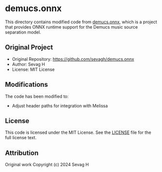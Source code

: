 # demucs.onnx

This directory contains modified code from [demucs.onnx](https://github.com/sevagh/demucs.onnx), which is a project that provides ONNX runtime support for the Demucs music source separation model.

## Original Project
- Original Repository: https://github.com/sevagh/demucs.onnx
- Author: Sevag H
- License: MIT License

## Modifications
The code has been modified to:
- Adjust header paths for integration with Melissa

## License
This code is licensed under the MIT License. See the [LICENSE](./LICENSE) file for the full license text.

## Attribution
Original work Copyright (c) 2024 Sevag H